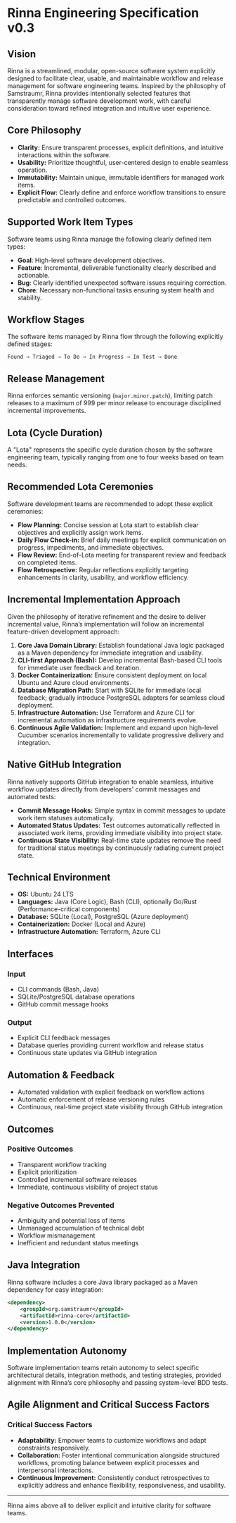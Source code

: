 # Rinna Engineering Specification v0.3

## Vision

Rinna is a streamlined, modular, open-source software system explicitly designed to facilitate clear, usable, and maintainable workflow and release management for software engineering teams. Inspired by the philosophy of Samstraumr, Rinna provides intentionally selected features that transparently manage software development work, with careful consideration toward refined integration and intuitive user experience.

## Core Philosophy

- **Clarity:** Ensure transparent processes, explicit definitions, and intuitive interactions within the software.
- **Usability:** Prioritize thoughtful, user-centered design to enable seamless operation.
- **Immutability:** Maintain unique, immutable identifiers for managed work items.
- **Explicit Flow:** Clearly define and enforce workflow transitions to ensure predictable and controlled outcomes.

## Supported Work Item Types

Software teams using Rinna manage the following clearly defined item types:

- **Goal**: High-level software development objectives.
- **Feature**: Incremental, deliverable functionality clearly described and actionable.
- **Bug**: Clearly identified unexpected software issues requiring correction.
- **Chore**: Necessary non-functional tasks ensuring system health and stability.

## Workflow Stages

The software items managed by Rinna flow through the following explicitly defined stages:
```
Found → Triaged → To Do → In Progress → In Test → Done
```

## Release Management

Rinna enforces semantic versioning (`major.minor.patch`), limiting patch releases to a maximum of 999 per minor release to encourage disciplined incremental improvements.

## Lota (Cycle Duration)

A "Lota" represents the specific cycle duration chosen by the software engineering team, typically ranging from one to four weeks based on team needs.

## Recommended Lota Ceremonies

Software development teams are recommended to adopt these explicit ceremonies:

- **Flow Planning:** Concise session at Lota start to establish clear objectives and explicitly assign work items.
- **Daily Flow Check-in:** Brief daily meetings for explicit communication on progress, impediments, and immediate objectives.
- **Flow Review:** End-of-Lota meeting for transparent review and feedback on completed items.
- **Flow Retrospective:** Regular reflections explicitly targeting enhancements in clarity, usability, and workflow efficiency.

## Incremental Implementation Approach

Given the philosophy of iterative refinement and the desire to deliver incremental value, Rinna’s implementation will follow an incremental feature-driven development approach:

1. **Core Java Domain Library:** Establish foundational Java logic packaged as a Maven dependency for immediate integration and usability.
2. **CLI-first Approach (Bash):** Develop incremental Bash-based CLI tools for immediate user feedback and iteration.
3. **Docker Containerization:** Ensure consistent deployment on local Ubuntu and Azure cloud environments.
4. **Database Migration Path:** Start with SQLite for immediate local feedback; gradually introduce PostgreSQL adapters for seamless cloud deployment.
5. **Infrastructure Automation:** Use Terraform and Azure CLI for incremental automation as infrastructure requirements evolve.
6. **Continuous Agile Validation:** Implement and expand upon high-level Cucumber scenarios incrementally to validate progressive delivery and integration.

## Native GitHub Integration

Rinna natively supports GitHub integration to enable seamless, intuitive workflow updates directly from developers' commit messages and automated tests:

- **Commit Message Hooks:** Simple syntax in commit messages to update work item statuses automatically.
- **Automated Status Updates:** Test outcomes automatically reflected in associated work items, providing immediate visibility into project state.
- **Continuous State Visibility:** Real-time state updates remove the need for traditional status meetings by continuously radiating current project state.

## Technical Environment

- **OS:** Ubuntu 24 LTS
- **Languages:** Java (Core Logic), Bash (CLI), optionally Go/Rust (Performance-critical components)
- **Database:** SQLite (Local), PostgreSQL (Azure deployment)
- **Containerization:** Docker (Local and Azure)
- **Infrastructure Automation:** Terraform, Azure CLI

## Interfaces

### Input
- CLI commands (Bash, Java)
- SQLite/PostgreSQL database operations
- GitHub commit message hooks

### Output
- Explicit CLI feedback messages
- Database queries providing current workflow and release status
- Continuous state updates via GitHub integration

## Automation & Feedback
- Automated validation with explicit feedback on workflow actions
- Automatic enforcement of release versioning rules
- Continuous, real-time project state visibility through GitHub integration

## Outcomes

### Positive Outcomes
- Transparent workflow tracking
- Explicit prioritization
- Controlled incremental software releases
- Immediate, continuous visibility of project status

### Negative Outcomes Prevented
- Ambiguity and potential loss of items
- Unmanaged accumulation of technical debt
- Workflow mismanagement
- Inefficient and redundant status meetings

## Java Integration

Rinna software includes a core Java library packaged as a Maven dependency for easy integration:

```xml
<dependency>
    <groupId>org.samstraumr</groupId>
    <artifactId>rinna-core</artifactId>
    <version>1.0.0</version>
</dependency>
```

## Implementation Autonomy

Software implementation teams retain autonomy to select specific architectural details, integration methods, and testing strategies, provided alignment with Rinna’s core philosophy and passing system-level BDD tests.

## Agile Alignment and Critical Success Factors

### Critical Success Factors
- **Adaptability:** Empower teams to customize workflows and adapt constraints responsively.
- **Collaboration:** Foster intentional communication alongside structured workflows, promoting balance between explicit processes and interpersonal interactions.
- **Continuous Improvement:** Consistently conduct retrospectives to explicitly address and enhance flexibility, responsiveness, and usability.

---

Rinna aims above all to deliver explicit and intuitive clarity for software teams.


